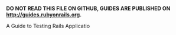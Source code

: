 **DO NOT READ THIS FILE ON GITHUB, GUIDES ARE PUBLISHED ON http://guides.rubyonrails.org.**

A Guide to Testing Rails Applicatio